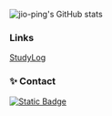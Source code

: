 ![jio-ping's GitHub stats](https://github-readme-stats.vercel.app/api?username=jio-ping&show_icons=true&theme=tokyonight)
<h3>Links</h3>
<a href="https://localhost1029.notion.site/studylog-6e351076740747289ef40f2691893f95?pvs=4">StudyLog</a>

<h3>✨ Contact</h3>
<a href="mailto:localhost1101@naver.com"><img alt="Static Badge" src="https://img.shields.io/badge/localhost1101%40naver.com-black?logoColor=white"></a><br/>
<!---
jio-ping/jio-ping is a ✨ special ✨ repository because its `README.md` (this file) appears on your GitHub profile.
You can click the Preview link to take a look at your changes.
--->
